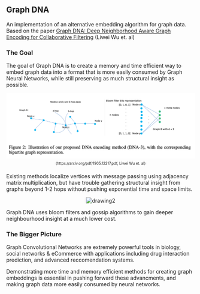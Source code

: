 ## Graph DNA

An implementation of an alternative embedding algorithm for graph data.
Based on the paper [Graph DNA: Deep Neighborhood Aware Graph Encoding for Collaborative Filtering](https://arxiv.org/pdf/1905.12217.pdf) (Liwei Wu et. al)

### The Goal


The goal of Graph DNA is to create a memory and time efficient way to embed graph data into a format that is more easily consumed by Graph Neural Networks, while still preserving as much structural insight as possible. 

<p align="center">
  <img src="/dna_demo.png" alt="drawing1" width="600"/>
  <br>
  <sub><sup>(https://arxiv.org/pdf/1905.12217.pdf, Liwei Wu et. al)</sup></sub>
</p>

Existing methods localize vertices with message passing using adjacency matrix multiplication, but have trouble gathering structural insight
from graphs beyond 1-2 hops without pushing exponential time and space limits. 

<p align="center">
  <img src="https://www.outsystems.com/blog/-/media/images/blog/posts/graph-neural-networks/nn-gif-5.gif?h=393&w=750&updated=20190809155049" alt="drawing2" width="500"/>
</p>

Graph DNA uses bloom filters and gossip algorithms to gain deeper neighbourhood insight at a much lower cost.

### The Bigger Picture

Graph Convolutional Networks are extremely powerful tools in biology, social networks & eCommerce with applications including 
drug interaction prediction, and advanced reccomendation systems. 

Demonstrating more time and memory efficient methods for creating graph embeddings is essential in pushing forward these advancments,
and making graph data more easily consumed by neural networks. 


